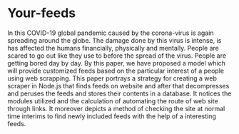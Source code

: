 # Your-feeds
In this COVID-19 global pandemic caused by the corona-virus is again spreading around the globe. The damage done by this virus is intense, is has affected the humans financially, physically and mentally. People are scared to go out like they use to before the spread of the virus. People are getting bored day by day.  By this paper, we have proposed a model which will provide customized feeds based on the particular interest of a people using web scrapping. This paper portrays a strategy for creating a web scraper in Node.js that finds feeds on website and after that decompresses and peruses the feeds and stores their contents in a database. It notices the modules utilized and the calculation of automating the route of web site through links. It moreover depicts a method of checking the site at normal time interims to find newly included feeds with the help of a interesting feeds.
